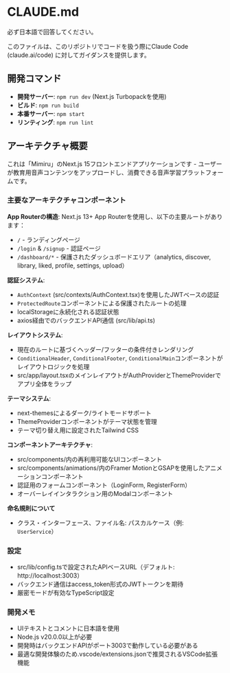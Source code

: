 # CLAUDE.md

必ず日本語で回答してください。

このファイルは、このリポジトリでコードを扱う際にClaude Code (claude.ai/code) に対してガイダンスを提供します。

## 開発コマンド

- **開発サーバー**: `npm run dev` (Next.js Turbopackを使用)
- **ビルド**: `npm run build`
- **本番サーバー**: `npm start`
- **リンティング**: `npm run lint`

## アーキテクチャ概要

これは「Mimiru」のNext.js 15フロントエンドアプリケーションです - ユーザーが教育用音声コンテンツをアップロードし、消費できる音声学習プラットフォームです。

### 主要なアーキテクチャコンポーネント

**App Routerの構造**: Next.js 13+ App Routerを使用し、以下の主要ルートがあります：
- `/` - ランディングページ
- `/login` & `/signup` - 認証ページ
- `/dashboard/*` - 保護されたダッシュボードエリア（analytics, discover, library, liked, profile, settings, upload）

**認証システム**: 
- `AuthContext` (src/contexts/AuthContext.tsx)を使用したJWTベースの認証
- `ProtectedRoute`コンポーネントによる保護されたルートの処理
- localStorageに永続化される認証状態
- axios経由でのバックエンドAPI通信 (src/lib/api.ts)

**レイアウトシステム**:
- 現在のルートに基づくヘッダー/フッターの条件付きレンダリング
- `ConditionalHeader`, `ConditionalFooter`, `ConditionalMain`コンポーネントがレイアウトロジックを処理
- src/app/layout.tsxのメインレイアウトがAuthProviderとThemeProviderでアプリ全体をラップ

**テーマシステム**:
- next-themesによるダーク/ライトモードサポート
- ThemeProviderコンポーネントがテーマ状態を管理
- テーマ切り替え用に設定されたTailwind CSS

**コンポーネントアーキテクチャ**:
- src/components/内の再利用可能なUIコンポーネント
- src/components/animations/内のFramer MotionとGSAPを使用したアニメーションコンポーネント
- 認証用のフォームコンポーネント（LoginForm, RegisterForm）
- オーバーレイインタラクション用のModalコンポーネント

**命名規則について**
- クラス・インターフェース、ファイル名: パスカルケース（例: `UserService`）


### 設定

- src/lib/config.tsで設定されたAPIベースURL（デフォルト: http://localhost:3003）
- バックエンド通信はaccess_token形式のJWTトークンを期待
- 厳密モードが有効なTypeScript設定

### 開発メモ

- UIテキストとコメントに日本語を使用
- Node.js v20.0.0以上が必要
- 開発時はバックエンドAPIがポート3003で動作している必要がある
- 最適な開発体験のため.vscode/extensions.jsonで推奨されるVSCode拡張機能